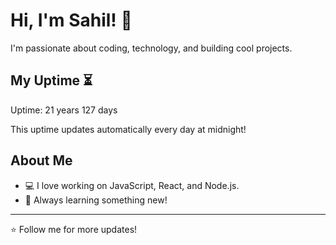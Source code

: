 # Hi, I'm Sahil! 👋

I'm passionate about coding, technology, and building cool projects.

## My Uptime ⏳
Uptime: 21 years 127 days

This uptime updates automatically every day at midnight!

## About Me
- 💻 I love working on JavaScript, React, and Node.js.
- 🎯 Always learning something new!

---

⭐️ Follow me for more updates!
